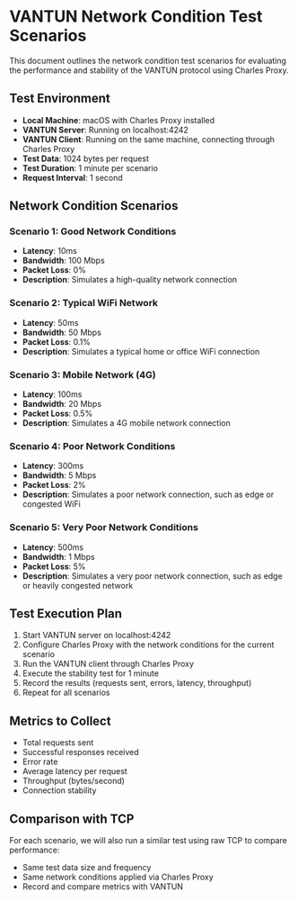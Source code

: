 # VANTUN Network Condition Test Scenarios

This document outlines the network condition test scenarios for evaluating the performance and stability of the VANTUN protocol using Charles Proxy.

## Test Environment

- **Local Machine**: macOS with Charles Proxy installed
- **VANTUN Server**: Running on localhost:4242
- **VANTUN Client**: Running on the same machine, connecting through Charles Proxy
- **Test Data**: 1024 bytes per request
- **Test Duration**: 1 minute per scenario
- **Request Interval**: 1 second

## Network Condition Scenarios

### Scenario 1: Good Network Conditions
- **Latency**: 10ms
- **Bandwidth**: 100 Mbps
- **Packet Loss**: 0%
- **Description**: Simulates a high-quality network connection

### Scenario 2: Typical WiFi Network
- **Latency**: 50ms
- **Bandwidth**: 50 Mbps
- **Packet Loss**: 0.1%
- **Description**: Simulates a typical home or office WiFi connection

### Scenario 3: Mobile Network (4G)
- **Latency**: 100ms
- **Bandwidth**: 20 Mbps
- **Packet Loss**: 0.5%
- **Description**: Simulates a 4G mobile network connection

### Scenario 4: Poor Network Conditions
- **Latency**: 300ms
- **Bandwidth**: 5 Mbps
- **Packet Loss**: 2%
- **Description**: Simulates a poor network connection, such as edge or congested WiFi

### Scenario 5: Very Poor Network Conditions
- **Latency**: 500ms
- **Bandwidth**: 1 Mbps
- **Packet Loss**: 5%
- **Description**: Simulates a very poor network connection, such as edge or heavily congested network

## Test Execution Plan

1. Start VANTUN server on localhost:4242
2. Configure Charles Proxy with the network conditions for the current scenario
3. Run the VANTUN client through Charles Proxy
4. Execute the stability test for 1 minute
5. Record the results (requests sent, errors, latency, throughput)
6. Repeat for all scenarios

## Metrics to Collect

- Total requests sent
- Successful responses received
- Error rate
- Average latency per request
- Throughput (bytes/second)
- Connection stability

## Comparison with TCP

For each scenario, we will also run a similar test using raw TCP to compare performance:
- Same test data size and frequency
- Same network conditions applied via Charles Proxy
- Record and compare metrics with VANTUN